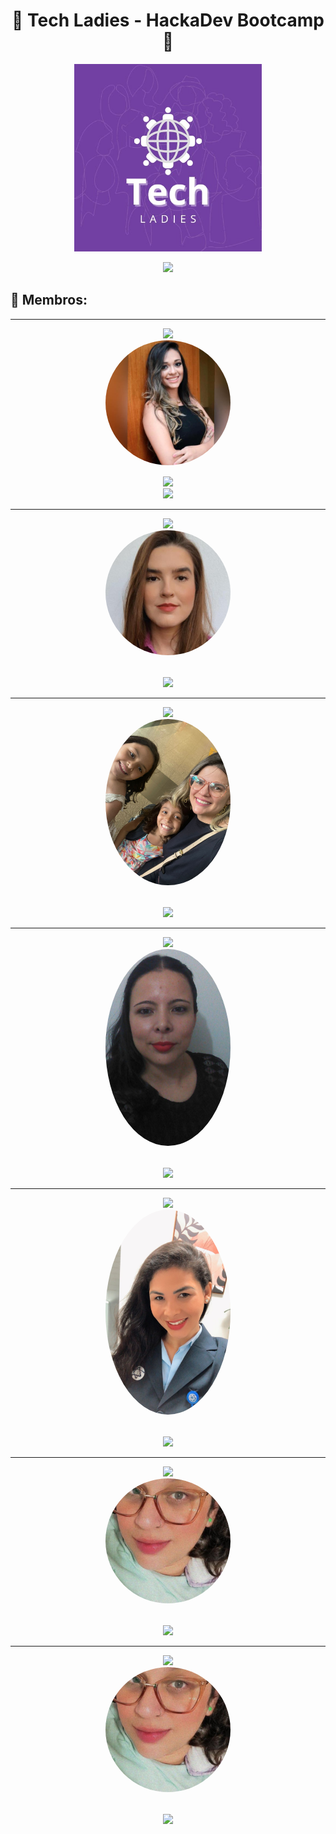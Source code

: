 <h1 align="center">🌟 Tech Ladies - HackaDev Bootcamp 🌟</h1>

<p align="center">
  <img src="assets/img/tech_ladies_logo.jpg" width="300px"/>
</p>

<p align="center">
 <img src="https://readme-typing-svg.demolab.com?font=Fira+Code&duration=1500&pause=1000&color=7B51A6&center=true&vCenter=true&multiline=true&width=1200&height=100&lines=Bem-vindos+ao+reposit%C3%B3rio+do+grupo+Tech+Ladies!+;Aqui%2C+12+mulheres+incr%C3%ADveis+unem+suas+for%C3%A7as+e+talentos+em+um+HackaDev+desafiador.+;Abaixo%2C+voc%C3%AA+pode+conhecer+cada+uma+de+n%C3%B3s+e+o+projeto+empolgante+em+que+estamos+trabalhando."  />
</p>

## 🌷 Membros:

---

<!-- Ana Karolina Souza -->

<p align="center">
<!-- nome -->
 <img src="https://readme-typing-svg.demolab.com?font=Fira+Code&duration=1500&pause=1000&color=E4D5F2&center=true&vCenter=true&multiline=true&width=300&lines=Ana+Karolina+Souza" />
 <br>
 <!-- foto -->
    <img src="assets/img/ana_karolina_souza.jpeg" alt="Ana Karolina Souza" width="200px" style="border-radius: 50%; margin-bottom: 15px;"/><br>
    <!-- about -->
    <img src="https://readme-typing-svg.demolab.com?font=Fira+Code&size=16&duration=1500&pause=1000&color=7B51A6&center=true&vCenter=true&multiline=true&width=500&height=70&lines=Em+transi%C3%A7%C3%A3o+de+carreira+para+a+%C3%A1rea+de+tecnologia.+;Arquiteta%2C+aut%C3%B4noma%2C+em+busca+de+novos+desafios." /></a>
<br>
<!-- github -->
    <a href="https://github.com/anakarolws" target="_blank"><img src="https://img.shields.io/badge/GitHub-100000?style=for-the-badge&logo=github&logoColor=white"></a>
</p>

---

<!-- Denise Carvalho -->

<p align="center">
<!-- nome -->
 <img src="https://readme-typing-svg.demolab.com?font=Fira+Code&duration=1500&pause=1000&color=E4D5F2&center=true&vCenter=true&multiline=true&width=300&lines=Denise+Carvalho"  />
 <br>
 <!-- foto -->
    <img src="assets/img/denise_carvalho.jpeg" alt="Denise Carvalho" width="200px" style="border-radius: 50%; margin-bottom: 15px;"/><br>
    <!-- about -->
    
<br>
<!-- github -->
    <a href="https://github.com/DeCBastos" target="_blank"><img src="https://img.shields.io/badge/GitHub-100000?style=for-the-badge&logo=github&logoColor=white"></a>
</p>

---

<!-- Gisely Meneses de Oliveira -->

<p align="center">
<!-- nome -->
 <img src="https://readme-typing-svg.demolab.com?font=Fira+Code&duration=1500&pause=1000&color=E4D5F2&center=true&vCenter=true&multiline=true&lines=Gisely+Meneses+de+Oliveira"  />
 <br>
 <!-- foto -->
    <img src="assets/img/gisely_meneses_de_oliveira.jpg" alt="Gisely Meneses de Oliveira" width="200px" style="border-radius: 50%; margin-bottom: 15px;"/><br>
    <!-- about -->
    
<br>
<!-- github -->
    <a href="https://github.com/XL-MO" target="_blank"><img src="https://img.shields.io/badge/GitHub-100000?style=for-the-badge&logo=github&logoColor=white"></a>
</p>

---

<!-- Grazielly Anastacio da Cunha -->

<p align="center">
<!-- nome -->
 <img src="https://readme-typing-svg.demolab.com?font=Fira+Code&duration=1500&pause=1000&color=E4D5F2&center=true&vCenter=true&multiline=true&lines=Grazielly+Anastacio+da+Cunha" />
 <br>
 <!-- foto -->
    <img src="assets/img/grazielly_anastacio_da_cunha.jpg" alt="Grazielly Anastacio da Cunha" width="200px" style="border-radius: 50%; margin-bottom: 15px;"/><br>
    <!-- about -->
    
<br>
<!-- github -->
    <a href="https://github.com/grazielly-ac" target="_blank"><img src="https://img.shields.io/badge/GitHub-100000?style=for-the-badge&logo=github&logoColor=white"></a>
</p>

---

<!-- Josielly Tomas da Fonseca Macedo -->

<p align="center">
<!-- nome -->
 <img src="https://readme-typing-svg.demolab.com?font=Fira+Code&duration=1500&pause=1000&color=E4D5F2&center=true&vCenter=true&multiline=true&lines=Josielly+Tomas+da+Fonseca+Macedo"  />
 <br>
 <!-- foto -->
    <img src="assets/img/josielly_tomas_da_fonseca_macedo.jpg" alt="Josielly Tomas da Fonseca Macedo" width="200px" style="border-radius: 50%; margin-bottom: 15px;"/><br>
    <!-- about -->
    
<br>
<!-- github -->
    <a href="https://github.com/JosiellyTomas" target="_blank"><img src="https://img.shields.io/badge/GitHub-100000?style=for-the-badge&logo=github&logoColor=white"></a>
</p>

---

<!-- Julie Carlett Veloso -->

<p align="center">
<!-- nome -->
<img src="https://readme-typing-svg.demolab.com?font=Fira+Code&duration=1500&pause=1000&color=E4D5F2&center=true&vCenter=true&multiline=true&lines=Julie+Carlett+Veloso"/>
 <br>
 <!-- foto -->
    <img src="assets/img/julie_carlett_veloso.jpeg" alt="Julie Carlett Veloso" width="200px" style="border-radius: 50%; margin-bottom: 15px;"/><br>
    <!-- about -->
    
<br>
<!-- github -->
    <a href="https://github.com/jucarlett" target="_blank"><img src="https://img.shields.io/badge/GitHub-100000?style=for-the-badge&logo=github&logoColor=white"></a>
</p>

---

<!-- Kamylle Vitoria Duarte de Oliveira -->

<p align="center">
<!-- nome -->
<img src="https://readme-typing-svg.demolab.com?font=Fira+Code&duration=1500&pause=1000&color=E4D5F2&center=true&vCenter=true&multiline=true&width=450&lines=Kamylle+Vitoria+Duarte+de+Oliveira" />
 <br>
 <!-- foto -->
    <img src="assets/img/julie_carlett_veloso.jpeg" alt="Kamylle Vitoria Duarte de Oliveira" width="200px" style="border-radius: 50%; margin-bottom: 15px;"/><br>
    <!-- about -->
    
<br>
<!-- github -->
    <a href="https://github.com/kvduarte" target="_blank"><img src="https://img.shields.io/badge/GitHub-100000?style=for-the-badge&logo=github&logoColor=white"></a>
</p>
